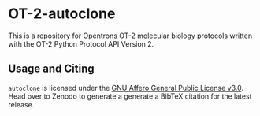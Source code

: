 # OT-2-autoclone

This is a repository for Opentrons OT-2 molecular biology protocols written with the OT-2 Python Protocol API Version 2.

## Usage and Citing
`autoclone` is licensed under the [GNU Affero General Public License v3.0](https://github.com/JuBiotech/OT-2-autoclone/blob/master/LICENSE).
Head over to Zenodo to generate a generate a BibTeX citation for the latest release.
